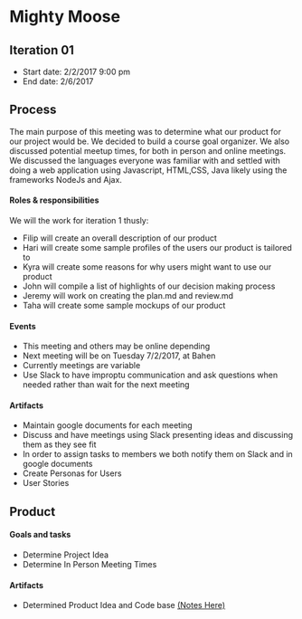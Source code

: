 # Mighty Moose

## Iteration 01

 * Start date: 2/2/2017 9:00 pm
 * End date: 2/6/2017

## Process

The main purpose of this meeting was to determine what our product for our project would be. We decided to build a course goal organizer. We also discussed potential meetup times, for both in person and online meetings. We discussed the languages everyone was familiar with and settled with doing a web application using Javascript, HTML,CSS, Java likely using the frameworks NodeJs and Ajax.

#### Roles & responsibilities

We will the work for iteration 1 thusly:
 * Filip will create an overall description of our product
 * Hari will create some sample profiles of the users our product is tailored to
 * Kyra will create some reasons for why users might want to use our product
 * John will compile a list of highlights of our decision making process
 * Jeremy will work on creating the plan.md and review.md
 * Taha will create some sample mockups of our product

#### Events
  * This meeting and others may be online depending
  * Next meeting will be on Tuesday 7/2/2017, at Bahen
  * Currently meetings are variable
  * Use Slack to have improptu communication and ask questions when needed rather than wait for the next meeting 

#### Artifacts
    
* Maintain google documents for each meeting
* Discuss and have meetings using Slack presenting ideas and discussing them as they see fit
* In order to assign tasks to members we both notify them on Slack and in google documents
* Create Personas for Users
* User Stories

## Product

#### Goals and tasks

* Determine Project Idea
* Determine In Person Meeting Times

#### Artifacts

* Determined Product Idea and Code base [(Notes Here)](https://docs.google.com/document/d/16WStC-LvLA7TRMHt6HLsg36zxYrUATyPOoTpAV7RrwE/edit?usp=sharingHere)



